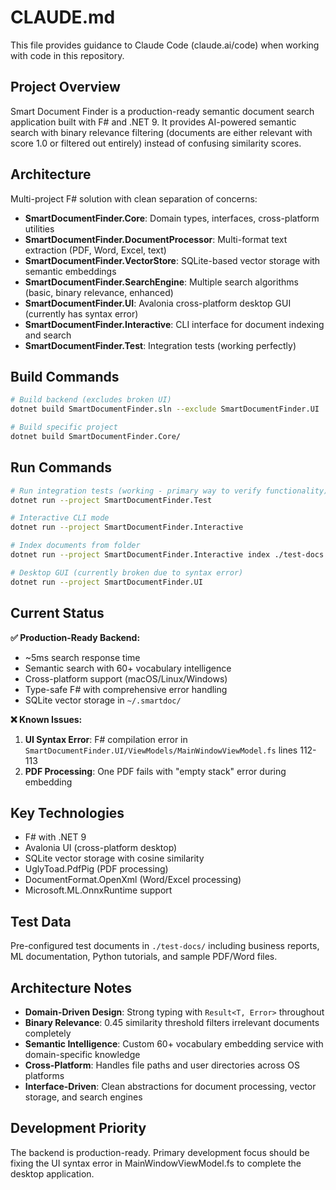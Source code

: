 # CLAUDE.md

This file provides guidance to Claude Code (claude.ai/code) when working with code in this repository.

## Project Overview

Smart Document Finder is a production-ready semantic document search application built with F# and .NET 9. It provides AI-powered semantic search with binary relevance filtering (documents are either relevant with score 1.0 or filtered out entirely) instead of confusing similarity scores.

## Architecture

Multi-project F# solution with clean separation of concerns:

- **SmartDocumentFinder.Core**: Domain types, interfaces, cross-platform utilities
- **SmartDocumentFinder.DocumentProcessor**: Multi-format text extraction (PDF, Word, Excel, text)
- **SmartDocumentFinder.VectorStore**: SQLite-based vector storage with semantic embeddings
- **SmartDocumentFinder.SearchEngine**: Multiple search algorithms (basic, binary relevance, enhanced)
- **SmartDocumentFinder.UI**: Avalonia cross-platform desktop GUI (currently has syntax error)
- **SmartDocumentFinder.Interactive**: CLI interface for document indexing and search
- **SmartDocumentFinder.Test**: Integration tests (working perfectly)

## Build Commands

```bash
# Build backend (excludes broken UI)
dotnet build SmartDocumentFinder.sln --exclude SmartDocumentFinder.UI

# Build specific project
dotnet build SmartDocumentFinder.Core/
```

## Run Commands

```bash
# Run integration tests (working - primary way to verify functionality)
dotnet run --project SmartDocumentFinder.Test

# Interactive CLI mode
dotnet run --project SmartDocumentFinder.Interactive

# Index documents from folder
dotnet run --project SmartDocumentFinder.Interactive index ./test-docs

# Desktop GUI (currently broken due to syntax error)
dotnet run --project SmartDocumentFinder.UI
```

## Current Status

**✅ Production-Ready Backend:**
- ~5ms search response time
- Semantic search with 60+ vocabulary intelligence
- Cross-platform support (macOS/Linux/Windows)
- Type-safe F# with comprehensive error handling
- SQLite vector storage in `~/.smartdoc/`

**❌ Known Issues:**
1. **UI Syntax Error**: F# compilation error in `SmartDocumentFinder.UI/ViewModels/MainWindowViewModel.fs` lines 112-113
2. **PDF Processing**: One PDF fails with "empty stack" error during embedding

## Key Technologies

- F# with .NET 9
- Avalonia UI (cross-platform desktop)
- SQLite vector storage with cosine similarity
- UglyToad.PdfPig (PDF processing)
- DocumentFormat.OpenXml (Word/Excel processing)
- Microsoft.ML.OnnxRuntime support

## Test Data

Pre-configured test documents in `./test-docs/` including business reports, ML documentation, Python tutorials, and sample PDF/Word files.

## Architecture Notes

- **Domain-Driven Design**: Strong typing with `Result<T, Error>` throughout
- **Binary Relevance**: 0.45 similarity threshold filters irrelevant documents completely
- **Semantic Intelligence**: Custom 60+ vocabulary embedding service with domain-specific knowledge
- **Cross-Platform**: Handles file paths and user directories across OS platforms
- **Interface-Driven**: Clean abstractions for document processing, vector storage, and search engines

## Development Priority

The backend is production-ready. Primary development focus should be fixing the UI syntax error in MainWindowViewModel.fs to complete the desktop application.
